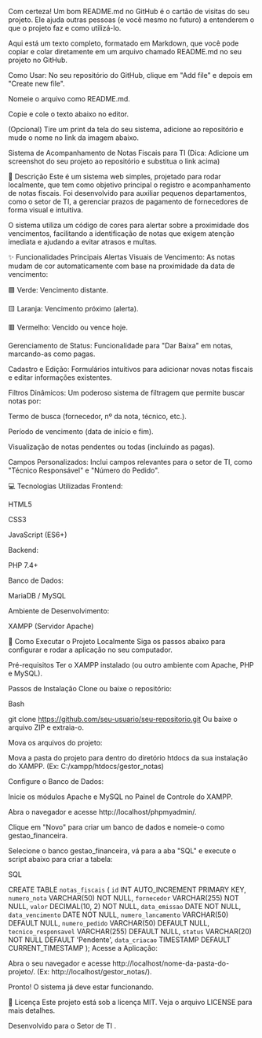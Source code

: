 Com certeza! Um bom README.md no GitHub é o cartão de visitas do seu projeto. Ele ajuda outras pessoas (e você mesmo no futuro) a entenderem o que o projeto faz e como utilizá-lo.

Aqui está um texto completo, formatado em Markdown, que você pode copiar e colar diretamente em um arquivo chamado README.md no seu projeto no GitHub.

Como Usar:
No seu repositório do GitHub, clique em "Add file" e depois em "Create new file".

Nomeie o arquivo como README.md.

Copie e cole o texto abaixo no editor.

(Opcional) Tire um print da tela do seu sistema, adicione ao repositório e mude o nome no link da imagem abaixo.

Sistema de Acompanhamento de Notas Fiscais para TI
(Dica: Adicione um screenshot do seu projeto ao repositório e substitua o link acima)

📝 Descrição
Este é um sistema web simples, projetado para rodar localmente, que tem como objetivo principal o registro e acompanhamento de notas fiscais. Foi desenvolvido para auxiliar pequenos departamentos, como o setor de TI, a gerenciar prazos de pagamento de fornecedores de forma visual e intuitiva.

O sistema utiliza um código de cores para alertar sobre a proximidade dos vencimentos, facilitando a identificação de notas que exigem atenção imediata e ajudando a evitar atrasos e multas.

✨ Funcionalidades Principais
Alertas Visuais de Vencimento: As notas mudam de cor automaticamente com base na proximidade da data de vencimento:

🟩 Verde: Vencimento distante.

🟨 Laranja: Vencimento próximo (alerta).

🟥 Vermelho: Vencido ou vence hoje.

Gerenciamento de Status: Funcionalidade para "Dar Baixa" em notas, marcando-as como pagas.

Cadastro e Edição: Formulários intuitivos para adicionar novas notas fiscais e editar informações existentes.

Filtros Dinâmicos: Um poderoso sistema de filtragem que permite buscar notas por:

Termo de busca (fornecedor, nº da nota, técnico, etc.).

Período de vencimento (data de início e fim).

Visualização de notas pendentes ou todas (incluindo as pagas).

Campos Personalizados: Inclui campos relevantes para o setor de TI, como "Técnico Responsável" e "Número do Pedido".

💻 Tecnologias Utilizadas
Frontend:

HTML5

CSS3

JavaScript (ES6+)

Backend:

PHP 7.4+

Banco de Dados:

MariaDB / MySQL

Ambiente de Desenvolvimento:

XAMPP (Servidor Apache)

🚀 Como Executar o Projeto Localmente
Siga os passos abaixo para configurar e rodar a aplicação no seu computador.

Pré-requisitos
Ter o XAMPP instalado (ou outro ambiente com Apache, PHP e MySQL).

Passos de Instalação
Clone ou baixe o repositório:

Bash

git clone https://github.com/seu-usuario/seu-repositorio.git
Ou baixe o arquivo ZIP e extraia-o.

Mova os arquivos do projeto:

Mova a pasta do projeto para dentro do diretório htdocs da sua instalação do XAMPP. (Ex: C:/xampp/htdocs/gestor_notas)

Configure o Banco de Dados:

Inicie os módulos Apache e MySQL no Painel de Controle do XAMPP.

Abra o navegador e acesse http://localhost/phpmyadmin/.

Clique em "Novo" para criar um banco de dados e nomeie-o como gestao_financeira.

Selecione o banco gestao_financeira, vá para a aba "SQL" e execute o script abaixo para criar a tabela:

SQL

CREATE TABLE `notas_fiscais` (
  `id` INT AUTO_INCREMENT PRIMARY KEY,
  `numero_nota` VARCHAR(50) NOT NULL,
  `fornecedor` VARCHAR(255) NOT NULL,
  `valor` DECIMAL(10, 2) NOT NULL,
  `data_emissao` DATE NOT NULL,
  `data_vencimento` DATE NOT NULL,
  `numero_lancamento` VARCHAR(50) DEFAULT NULL,
  `numero_pedido` VARCHAR(50) DEFAULT NULL,
  `tecnico_responsavel` VARCHAR(255) DEFAULT NULL,
  `status` VARCHAR(20) NOT NULL DEFAULT 'Pendente',
  `data_criacao` TIMESTAMP DEFAULT CURRENT_TIMESTAMP
);
Acesse a Aplicação:

Abra o seu navegador e acesse http://localhost/nome-da-pasta-do-projeto/. (Ex: http://localhost/gestor_notas/).

Pronto! O sistema já deve estar funcionando.

📄 Licença
Este projeto está sob a licença MIT. Veja o arquivo LICENSE para mais detalhes.

Desenvolvido para o Setor de TI .
